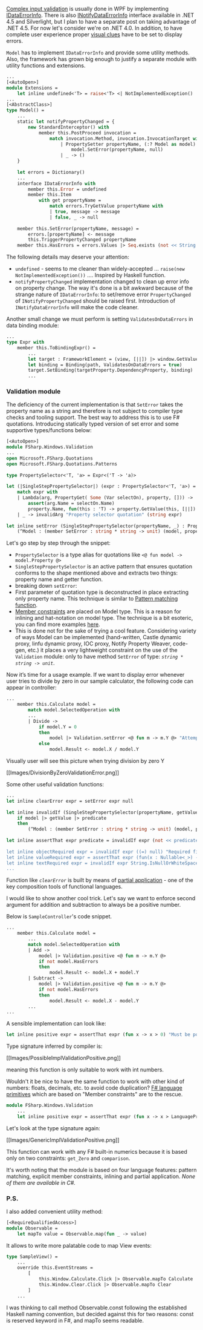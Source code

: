 [Complex input validation](http://msdn.microsoft.com/en-us/magazine/ff714593.aspx) is usually done in WPF by implementing [IDataErrorInfo](http://msdn.microsoft.com/en-us/library/system.componentmodel.idataerrorinfo.aspx). There is also [INotifyDataErrorInfo](http://msdn.microsoft.com/en-us/library/system.componentmodel.inotifydataerrorinfo.aspx) interface available in .NET 4.5 and Silverlight, but I plan to have a separate post on taking advantage of .NET 4.5. For now let's consider we're on .NET 4.0. In addition, to have complete user experience proper [visual clues](http://msdn.microsoft.com/en-us/library/ms752347.aspx#invalidation_feedback) have to be set to display errors. 

`Model` has to implement `IDataErrorInfo` and provide some utility methods. Also, the framework has grown big enough to justify a separate module with utility functions and extensions. 
```ocaml
...
[<AutoOpen>]
module Extensions = 
    let inline undefined<'T> = raise<'T> <| NotImplementedException()
...
[<AbstractClass>]
type Model() = 
    ...
    static let notifyPropertyChanged = {
        new StandardInterceptor() with
            member this.PostProceed invocation = 
                match invocation.Method, invocation.InvocationTarget with 
                    | PropertySetter propertyName, (:? Model as model) -> 
                        model.SetError(propertyName, null) 
                    | _ -> ()
    }
    
    let errors = Dictionary()
    ...
    interface IDataErrorInfo with
        member this.Error = undefined
        member this.Item 
            with get propertyName = 
                match errors.TryGetValue propertyName with
                | true, message -> message
                | false, _ -> null
    
    member this.SetError(propertyName, message) = 
        errors.[propertyName] <- message
        this.TriggerPropertyChanged propertyName 
    member this.HasErrors = errors.Values |> Seq.exists (not << String.IsNullOrEmpty) 
```
The following details may deserve your attention: 
 * `undefined` - seems to me cleaner than widely-accepted ... `raise(new NotImplementedException())` .... Inspired by Haskell function. 
 * `notifyPropertyChanged` implementation changed to clean up error info on property change. The way it's done is a bit awkward because of the strange nature of `IDataErrorInfo`: to set/remove error `PropertyChanged` of `INotifyPropertyChanged` should be raised first. Introduction of `INotifyDataErrorInfo` will make the code cleaner. 

Another small change we must perform is setting `ValidatesOnDataErrors` in data binding module: 
```ocaml
...
type Expr with
    member this.ToBindingExpr() = 
        ...
        let target : FrameworkElement = (view, [||]) |> window.GetValue |> control.GetValue |> unbox 
        let binding = Binding(path, ValidatesOnDataErrors = true) 
        target.SetBinding(targetProperty.DependencyProperty, binding) 
        ...
```
### Validation module

The deficiency of the current implementation is that `SetError` takes the property name as a string and therefore is not subject to compiler type checks and tooling support. The best way to address this is to use F# quotations. Introducing statically typed version of set error and some supportive types/functions below: 
```ocaml
[<AutoOpen>]
module FSharp.Windows.Validation
...
open Microsoft.FSharp.Quotations
open Microsoft.FSharp.Quotations.Patterns
    
type PropertySelector<'T, 'a> = Expr<('T -> 'a)>
    
let (|SingleStepPropertySelector|) (expr : PropertySelector<'T, 'a>) = 
    match expr with 
    | Lambda(arg, PropertyGet( Some (Var selectOn), property, [])) -> 
        assert(arg.Name = selectOn.Name)
        property.Name, fun(this : 'T) -> property.GetValue(this, [||]) |> unbox<'a>
    | _ -> invalidArg "Property selector quotation" (string expr)
    
let inline setError (SingleStepPropertySelector(propertyName, _) : PropertySelector< ^Model, _>) message model = 
    (^Model : (member SetError : string * string -> unit) (model, propertyName, message))
```
Let's go step by step through the snippet: 
 * `PropertySelector` is a type alias for quotations like `<@ fun model -> model.Property @>` 
 * `SingleStepPropertySelector` is an active pattern that ensures quotation conforms to the shape mentioned above and extracts two things: property name and getter function. 
 * breaking down `setError`: 
  * First parameter of quotation type is deconstructed in place extracting only property name. This technique is similar to [Pattern matching function](http://msdn.microsoft.com/en-us/library/dd233242.aspx).
  * [Member constraints](http://msdn.microsoft.com/en-us/library/dd548046.aspx) are placed on Model type. This is a reason for inlining and hat-notation on model type. The technique is a bit esoteric, you can find more examples [here](http://codebetter.com/matthewpodwysocki/2009/09/28/generically-constraining-f-part-ii/). 
  * This is done not for the sake of trying a cool feature. Considering variety of ways Model can be implemented (hand-written, Castle dynamic proxy, linfu dynamic proxy, IOC proxy, Notify Property Weaver, code-gen, etc.) it places a very lightweight constraint on the use of the `Validation` module: only to have method `SetError` of type: _`string * string -> unit`_.

Now it’s time for a usage example. If we want to display error whenever user tries to divide by zero in our sample calculator, the following code can appear in controller: 
```ocaml
...
    member this.Calculate model = 
        match model.SelectedOperation with
        ...
        | Divide -> 
            if model.Y = 0 
            then 
                model |> Validation.setError <@ fun m -> m.Y @> "Attempted to divide by zero." 
            else 
                model.Result <- model.X / model.Y 
```
Visually user will see this picture when trying division by zero Y 

[[Images/DivisionByZeroValidationError.png]]

Some other useful validation functions: 
```ocaml
...
let inline clearError expr = setError expr null
    
let inline invalidIf (SingleStepPropertySelector(propertyName, getValue : ^Model -> _)) predicate message model = 
    if model |> getValue |> predicate 
    then 
        (^Model : (member SetError : string * string -> unit) (model, propertyName, message)) 
    
let inline assertThat expr predicate = invalidIf expr (not << predicate)
    
let inline objectRequired expr = invalidIf expr ((=) null) "Required field."
let inline valueRequired expr = assertThat expr (fun(x : Nullable<_>) -> x.HasValue) "Required field."
let inline textRequired expr = invalidIf expr String.IsNullOrWhiteSpace "Required field."
...
```

Function like _`clearError`_ is built by means of [partial application](http://en.wikipedia.org/wiki/Partial_application) - one of the key composition tools of functional languages. 

I would like to show another cool trick. Let's say we want to enforce second argument for addition and subtraction to always be a positive number. 

Below is `SampleController`'s code snippet. 
```ocaml
...
    member this.Calculate model = 
        ...
        match model.SelectedOperation with
        | Add -> 
            model |> Validation.positive <@ fun m -> m.Y @>
            if not model.HasErrors
            then 
                model.Result <- model.X + model.Y
        | Subtract -> 
            model |> Validation.positive <@ fun m -> m.Y @>
            if not model.HasErrors
            then 
                model.Result <- model.X - model.Y
        ...
...
```
A sensible implementation can look like: 
```ocaml
let inline positive expr = assertThat expr (fun x -> x > 0) "Must be positive number."
```

Type signature inferred by compiler is: 

[[Images/PossibleImplValidationPositive.png]]

meaning this function is only suitable to work with int numbers. 

Wouldn't it be nice to have the same function to work with other kind of numbers: floats, decimals, etc. to avoid code duplication? [F# language primitives](http://msdn.microsoft.com/en-us/library/ee340276.aspx) which are based on "Member constraints" are to the rescue. 

```ocaml
module FSharp.Windows.Validation
    ...
    let inline positive expr = assertThat expr (fun x -> x > LanguagePrimitives.GenericZero) "Must be positive number."
```

Let's look at the type signature again: 

[[Images/GenericImplValidationPositive.png]]

This function can work with any F# built-in numerics because it is based only on two constraints: `get_Zero` and `comparison`.

It's worth noting that the module is based on four language features: pattern matching, explicit member constraints, inlining and partial application. *None of them are available in C#.*

### P.S.
I also added convenient utility method: 

```ocaml
[<RequireQualifiedAccess>]
module Observable =
    let mapTo value = Observable.map(fun _ -> value)
```

It allows to write more palatable code to map View events:
```ocaml
type SampleView() =
    ...
    override this.EventStreams = 
        [
            this.Window.Calculate.Click |> Observable.mapTo Calculate
            this.Window.Clear.Click |> Observable.mapTo Clear
        ]
    ...
```
I was thinking to call method Observable.const following the established Haskell naming convention, but decided against this for two reasons: const is reserved keyword in F#, and mapTo seems readable. 